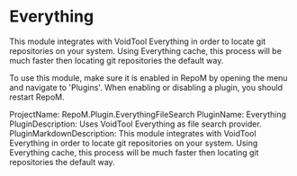 # Everything

This module integrates with VoidTool Everything in order to locate git repositories on your system. Using Everything cache, this process will be much faster then locating git repositories the default way.

To use this module, make sure it is enabled in RepoM by opening the menu and navigate to 'Plugins'. When enabling or disabling a plugin, you should restart RepoM.

ProjectName: RepoM.Plugin.EverythingFileSearch
PluginName: Everything
PluginDescription: Uses VoidTool Everything as file search provider.
PluginMarkdownDescription: This module integrates with VoidTool Everything in order to locate git repositories on your system. Using Everything cache, this process will be much faster then locating git repositories the default way.

